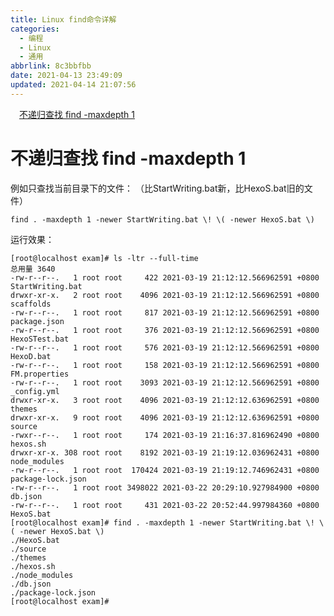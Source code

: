 ```yaml
---
title: Linux find命令详解
categories: 
  - 编程
  - Linux
  - 通用
abbrlink: 8c3bbfbb
date: 2021-04-13 23:49:09
updated: 2021-04-14 21:07:56
---
```

<div id='my_toc'><a href="/blog/8c3bbfbb/#不递归查找-find-maxdepth-1" class="header_1">不递归查找 find -maxdepth 1</a>&nbsp;<br></div>
<style>.header_1{margin-left: 1em;}.header_2{margin-left: 2em;}.header_3{margin-left: 3em;}.header_4{margin-left: 4em;}.header_5{margin-left: 5em;}.header_6{margin-left: 6em;}</style>
<!--more-->
<script>if (navigator.platform.search('arm')==-1){document.getElementById('my_toc').style.display = 'none';}var e,p = document.getElementsByTagName('p');while (p.length>0) {e = p[0];e.parentElement.removeChild(e);}</script>

<!--end-->
# 不递归查找 find -maxdepth 1
例如只查找当前目录下的文件：
（比StartWriting.bat新，比HexoS.bat旧的文件）
```
find . -maxdepth 1 -newer StartWriting.bat \! \( -newer HexoS.bat \)
```
运行效果：
```
[root@localhost exam]# ls -ltr --full-time
总用量 3640
-rw-r--r--.   1 root root     422 2021-03-19 21:12:12.566962591 +0800 StartWriting.bat
drwxr-xr-x.   2 root root    4096 2021-03-19 21:12:12.566962591 +0800 scaffolds
-rw-r--r--.   1 root root     817 2021-03-19 21:12:12.566962591 +0800 package.json
-rw-r--r--.   1 root root     376 2021-03-19 21:12:12.566962591 +0800 HexoSTest.bat
-rw-r--r--.   1 root root     576 2021-03-19 21:12:12.566962591 +0800 HexoD.bat
-rw-r--r--.   1 root root     158 2021-03-19 21:12:12.566962591 +0800 FM.properties
-rw-r--r--.   1 root root    3093 2021-03-19 21:12:12.566962591 +0800 _config.yml
drwxr-xr-x.   3 root root    4096 2021-03-19 21:12:12.636962591 +0800 themes
drwxr-xr-x.   9 root root    4096 2021-03-19 21:12:12.636962591 +0800 source
-rwxr--r--.   1 root root     174 2021-03-19 21:16:37.816962490 +0800 hexos.sh
drwxr-xr-x. 308 root root    8192 2021-03-19 21:19:12.036962431 +0800 node_modules
-rw-r--r--.   1 root root  170424 2021-03-19 21:19:12.746962431 +0800 package-lock.json
-rw-r--r--.   1 root root 3498022 2021-03-22 20:29:10.927984900 +0800 db.json
-rw-r--r--.   1 root root     431 2021-03-22 20:52:44.997984360 +0800 HexoS.bat
[root@localhost exam]# find . -maxdepth 1 -newer StartWriting.bat \! \( -newer HexoS.bat \)
./HexoS.bat
./source
./themes
./hexos.sh
./node_modules
./db.json
./package-lock.json
[root@localhost exam]# 
```
